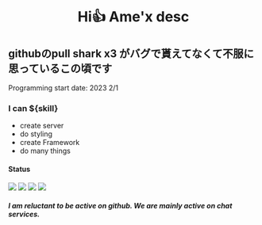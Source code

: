 <h1 align="center"> Hi👍 Ame'x desc</h1>

<h2>githubのpull shark x3 がバグで貰えてなくて不服に思っているこの頃です</h2>

Programming start date: 2023 2/1

### I can ${skill}
- create server
- do styling
- create Framework
- do many things

#### Status
![](http://github-profile-summary-cards.vercel.app/api/cards/most-commit-language?username=EdamAme-x&theme=2077)
![](http://github-profile-summary-cards.vercel.app/api/cards/repos-per-language?username=EdamAme-x&theme=aura_dark)
![](http://github-profile-summary-cards.vercel.app/api/cards/stats?username=EdamAme-x&theme=aura_dark)
![](http://github-profile-summary-cards.vercel.app/api/cards/productive-time?username=EdamAme-x&theme=aura_dark&utcOffset=8)  

##### I am reluctant to be active on github. We are mainly active on chat services.
